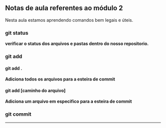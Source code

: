 ## Notas de aula referentes ao módulo 2

Nesta aula estamos aprendendo comandos bem legais e úteis.

### git status
**verificar o status dos arquivos e pastas dentro do nosso repositorio.**


### git add
#### git add . 
**Adiciona todos os arquivos para a esteira de commit**

#### git add [caminho do arquivo]

**Adiciona um arquivo em especifico para a esteira de commit**

### git commit
** **